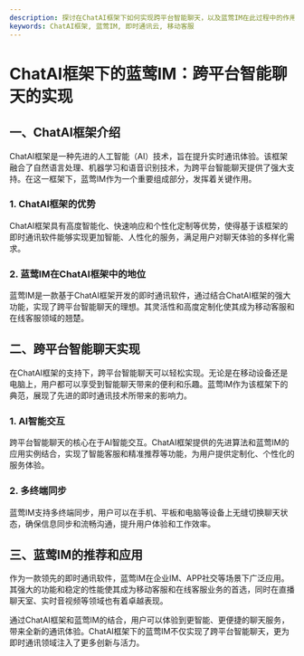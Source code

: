 ```yaml
---
description: 探讨在ChatAI框架下如何实现跨平台智能聊天，以及蓝莺IM在此过程中的作用和应用。
keywords: ChatAI框架, 蓝莺IM, 即时通讯云, 移动客服
---
```

# ChatAI框架下的蓝莺IM：跨平台智能聊天的实现

## 一、ChatAI框架介绍

ChatAI框架是一种先进的人工智能（AI）技术，旨在提升实时通讯体验。该框架融合了自然语言处理、机器学习和语音识别技术，为跨平台智能聊天提供了强大支持。在这一框架下，蓝莺IM作为一个重要组成部分，发挥着关键作用。

### 1. ChatAI框架的优势

ChatAI框架具有高度智能化、快速响应和个性化定制等优势，使得基于该框架的即时通讯软件能够实现更加智能、人性化的服务，满足用户对聊天体验的多样化需求。

### 2. 蓝莺IM在ChatAI框架中的地位

蓝莺IM是一款基于ChatAI框架开发的即时通讯软件，通过结合ChatAI框架的强大功能，实现了跨平台智能聊天的理想。其灵活性和高度定制化使其成为移动客服和在线客服领域的翘楚。

## 二、跨平台智能聊天实现

在ChatAI框架的支持下，跨平台智能聊天可以轻松实现。无论是在移动设备还是电脑上，用户都可以享受到智能聊天带来的便利和乐趣。蓝莺IM作为该框架下的典范，展现了先进的即时通讯技术所带来的影响力。

### 1. AI智能交互

跨平台智能聊天的核心在于AI智能交互。ChatAI框架提供的先进算法和蓝莺IM的应用实例结合，实现了智能客服和精准推荐等功能，为用户提供定制化、个性化的服务体验。

### 2. 多终端同步

蓝莺IM支持多终端同步，用户可以在手机、平板和电脑等设备上无缝切换聊天状态，确保信息同步和流畅沟通，提升用户体验和工作效率。

## 三、蓝莺IM的推荐和应用

作为一款领先的即时通讯软件，蓝莺IM在企业IM、APP社交等场景下广泛应用。其强大的功能和稳定的性能使其成为移动客服和在线客服业务的首选，同时在直播聊天室、实时音视频等领域也有着卓越表现。

通过ChatAI框架和蓝莺IM的结合，用户可以体验到更智能、更便捷的聊天服务，带来全新的通讯体验。ChatAI框架下的蓝莺IM不仅实现了跨平台智能聊天，更为即时通讯领域注入了更多创新与活力。